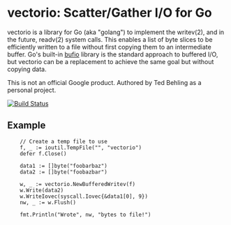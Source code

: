 vectorio: Scatter/Gather I/O for Go
===

vectorio is a library for Go (aka "golang") to implement the writev(2), and in the future, readv(2) system calls.  This enables a list of byte slices to be efficiently written to a file without first copying them to an intermediate buffer.  Go's built-in [bufio](http://golang.org/pkg/bufio/) library is the standard approach to buffered I/O, but vectorio can be a replacement to achieve the same goal but without copying data.

This is not an official Google product.  Authored by Ted Behling as a personal project.

[![Build Status](https://travis-ci.org/google/vectorio.svg)](https://travis-ci.org/google/vectorio)

Example
---

        // Create a temp file to use
        f, _ := ioutil.TempFile("", "vectorio")
        defer f.Close()

        data1 := []byte("foobarbaz")
        data2 := []byte("foobazbar")

        w, _ := vectorio.NewBufferedWritev(f)
        w.Write(data2)
        w.WriteIovec(syscall.Iovec{&data1[0], 9})
        nw, _ := w.Flush()

        fmt.Println("Wrote", nw, "bytes to file!")
